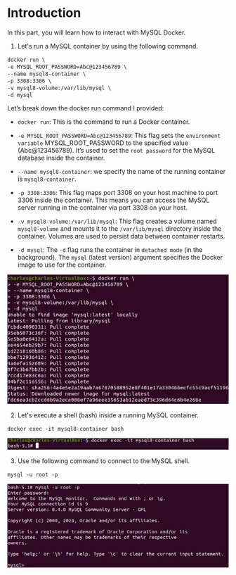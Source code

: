 # Introduction

In this part, you will learn how to interact with MySQL Docker.

1. Let's run a MySQL container by using the following command.

```
docker run \
-e MYSQL_ROOT_PASSWORD=Abc@123456789 \
--name mysql8-container \
-p 3308:3306 \
-v mysql8-volume:/var/lib/mysql \
-d mysql
```

Let’s break down the docker run command I provided:
- `docker run`: This is the command to run a Docker container.

- `-e MYSQL_ROOT_PASSWORD=Abc@123456789`: This flag sets the `environment variable` MYSQL_ROOT_PASSWORD to the specified value (Abc@123456789). It’s used to set the `root password` for the MySQL database inside the container.

- `--name mysql8-container`: we specify the name of the running container is `mysql8-container`.

- `-p 3308:3306`: This flag maps port 3308 on your host machine to port 3306 inside the container. This means you can access the MySQL server running in the container via port 3308 on your host.

- `-v mysql8-volume:/var/lib/mysql`: This flag creates a volume named `mysql8-volume` and mounts it to the `/var/lib/mysql` directory inside the container. Volumes are used to persist data between container restarts.

- `-d mysql`: The `-d` flag runs the container in `detached mode` (in the background). The `mysql` (latest version) argument specifies the Docker image to use for the container.

![alt text](../images/7.MySQL-Docker/1.MySQL.png)

2. Let's execute a shell (bash) inside a running MySQL container.

```
docker exec -it mysql8-container bash
```

![alt text](../images/7.MySQL-Docker/2.MySQL.png)

3. Use the following command to connect to the MySQL shell. 

```
mysql -u root -p
```

![alt text](../images/7.MySQL-Docker/3.MySQL.png)